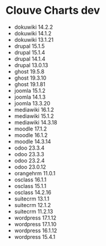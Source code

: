 # Clouve Charts dev

- dokuwiki 14.2.2
- dokuwiki 14.1.2
- dokuwiki 13.1.21
- drupal 15.1.5
- drupal 15.1.4
- drupal 14.1.4
- drupal 13.0.13
- ghost 19.5.8
- ghost 19.3.10
- ghost 19.1.81
- joomla 15.1.2
- joomla 14.1.3
- joomla 13.3.20
- mediawiki 16.1.2
- mediawiki 15.1.2
- mediawiki 14.3.18
- moodle 17.1.2
- moodle 16.1.2
- moodle 14.3.14
- odoo 23.3.4
- odoo 23.3.3
- odoo 23.2.4
- odoo 23.0.12
- orangehrm 11.0.1
- osclass 16.1.1
- osclass 15.1.1
- osclass 14.2.16
- suitecrm 13.1.1
- suitecrm 12.1.2
- suitecrm 11.2.13
- wordpress 17.1.12
- wordpress 17.1.10
- wordpress 16.1.12
- wordpress 15.4.1
